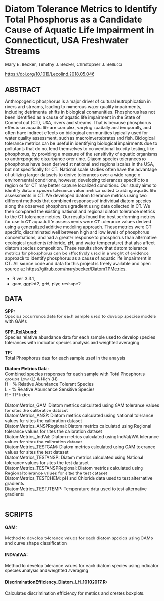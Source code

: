 # Diatom Tolerance Metrics to Identify Total Phosphorus as a Candidate Cause of Aquatic Life Impairment in Connecticut, USA Freshwater Streams

Mary E. Becker, Timothy J. Becker, Christopher J. Bellucci

https://doi.org/10.1016/j.ecolind.2018.05.046

## ABSTRACT

Anthropogenic phosphorus is a major driver of cultural eutrophication in rivers and streams, leading to numerous water quality impairments, including detrimental shifts in biological communities. Phosphorus has not been identified as a cause of aquatic life impairment in the State of Connecticut (CT), USA, rivers and streams. That is because phosphorus effects on aquatic life are complex, varying spatially and temporally, and often have indirect effects on biological communities typically used for water quality assessment, such as macroinvertebrates and fish. Biological tolerance metrics can be useful in identifying biological impairments due to pollutants that do not lend themselves to conventional toxicity testing, like phosphorus, by providing a measure of the sensitivity of aquatic organisms to anthropogenic disturbance over time. Diatom species tolerances to phosphorus have been derived at national and regional scales in the USA, but not specifically for CT. National scale studies often have the advantage of utilizing larger datasets to derive tolerances over a wide range of environmental conditions, however, developing tolerances specific to a region or for CT may better capture localized conditions. Our study aims to identify diatom species tolerance value metrics suited to aiding aquatic life assessments in CT. We developed diatom tolerance metrics using two different methods that combined responses of individual diatom species along the observed phosphorus gradient using data collected in CT. We then compared the existing national and regional diatom tolerance metrics to the CT tolerance metrics. Our results found the best performing metrics for use in CT aquatic life assessments were CT tolerance values derived using a generalized additive modeling approach. These metrics were CT specific, discriminated well between high and low levels of phosphorus concentrations, and had a greater response to phosphorus than alternative ecological gradients (chloride, pH, and water temperature) that also affect diatom species composition. These results show that diatom tolerance metrics for phosphorus can be effectively used in a weight of evidence approach to identify phosphorus as a cause of aquatic life impairment in CT. All source code and data for this project is freely available and open source at: https://github.com/marybecker/DiatomTPMetrics.

* R ver. 3.3.1, 
* gam, ggplot2, grid, plyr, reshape2

## DATA

**SPP:** <br>
Species occurrence data for each sample used to develop species models with GAMs <br> <br>
**SPP_RelAbund:**<br>
Species relative abundance data for each sample used to develop species tolerances with indicator species analysis and weighted averaging<br> <br>
**TP:** <br>
Total Phosphorus data for each sample used in the analysis <br> <br>
**Diatom Metrics Data:** <br>
Combined species responses for each sample with Total Phosphorus groups Low (L) & High (H) <br>
H - % Relative Abundance Tolerant Species <br>
L - % Relative Abundance Sensitive Species <br>
R - TP Index<br> <br>
DiatomMetrics_GAM: Diatom metrics calculated using GAM tolerance values for sites the calibration dataset<br>
DiatomMetrics_ANSP: Diatom metrics calculated using National tolerance values for sites the calibration dataset<br>
DiatomMetrics_ANSPRegional:  Diatom metrics calculated using Regional tolerance values for sites the calibration dataset<br>
DiatomMetrics_IndVal:  Diatom metrics calculated using IndVal/WA tolerance values for sites the calibration dataset<br>
DiatomMetrics_TESTGAM:  Diatom metrics calculated using GAM tolerance values for sites the test dataset<br>
DiatomMetrics_TESTANSP: Diatom metrics calculated using National tolerance values for sites the test dataset<br>
DiatomMetrics_TESTANSPRegional: Diatom metrics calculated using Regional tolerance values for sites the test dataset<br>
DiatomMetrics_TESTCHEM:  pH and Chloride data used to test alternative gradients<br>
DiatomMetrics_TESTJTEMP:  Temperature data used to test alternative gradients<br> <br>

## SCRIPTS

#### GAM: <br> 
Method to develop tolerance values for each diatom species using GAMs and curve shape classification
#### INDValWA:<br>
Method to develop tolerance values for each diatom species using indicator species analysis and weighted averaging
#### DiscriminationEfficiency_Diatom_LH_10102017.R:<br>
Calculates discrimination efficiency for metrics and creates boxplots.<br><br>
